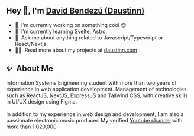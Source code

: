 <h2>Hey 👋, I'm <a href="https://daustinn.com" >David Bendezú (Daustinn)</a></h2>


- 🔭 &nbsp;I’m currently working on something cool :wink:
- 🌱 &nbsp;I’m currently learning Svelte, Astro.
- 💬 &nbsp;Ask me about anything related to Javascript/Typescript or React/Nextjs
- 👨‍💻 &nbsp;Read more about my projects at [daustinn.com](https://daustinn.com/#projects)
<h2>✨&nbsp; About Me</h2>
Information Systems Engineering student with more than two years of experience in web application development. Management of technologies such as ReactJS, NextJS, ExpressJS and Tailwind CSS, with creative skills in UI/UX design using Figma.
<br/>
<br/>
In addition to my experience in web design and development, I am also a passionate electronic music producer. My verified <a href="https://www.youtube.com/channel/UC84loLG1jFYYQ5eqcSJQGKw">Youtube channel</a> with more than 1.020,000

